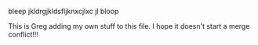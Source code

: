 bleep
jkldrgjkldsfljknxcjlxc jl
bloop


This is Greg adding my own stuff to this file. I hope it doesn't start a merge conflict!!!
